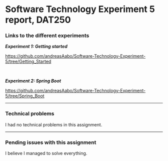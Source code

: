 <h1> Software Technology Experiment 5 report, DAT250 </h1>


<h3> Links to the different experiments </h3>

***Experiment 1: Getting started***

https://github.com/andreasAabo/Software-Technology-Experiment-5/tree/Getting_Started

<br>

***Experiment 2: Spring Boot***

https://github.com/andreasAabo/Software-Technology-Experiment-5/tree/Spring_Boot


---

<h3> Technical problems </h3>

I had no technical problems in this assignment.

---

<h3>  Pending issues with this assignment  </h3>

I believe I managed to solve everything.
